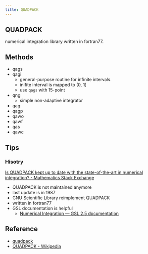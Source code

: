 ```yaml
---
title: QUADPACK
---
```


## QUADPACK
numerical integration library written in fortran77.

## Methods
* qags
* qagi
    * general-purpose routine for infinite intervals
    * inifite interval is mapped to (0, 1]
    * use `qags` with 15-point
* qng
    * simple non-adaptive integrator
* qag
* qagp
* qawo
* qawf
* qas
* qawc



## Tips

### Hisotry
[Is QUADPACK kept up to date with the state\-of\-the\-art in numerical integration? \- Mathematics Stack Exchange](https://math.stackexchange.com/questions/2184821/is-quadpack-kept-up-to-date-with-the-state-of-the-art-in-numerical-integration)

* QUADPACK is not maintained anymore
* last update is in 1987
* GNU Scientific Library reimplement QUADPACK
* written in fortran77
* GSL documentation is helpful
    * [Numerical Integration — GSL 2\.5 documentation](https://www.gnu.org/software/gsl/doc/html/integration.html#qng-non-adaptive-gauss-kronrod-integration)

## Reference
* [quadpack](http://www.netlib.org/quadpack/)
* [QUADPACK \- Wikipedia](https://en.wikipedia.org/wiki/QUADPACK)
